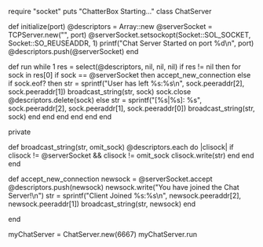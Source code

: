 require "socket"
puts "ChatterBox Starting..."
class ChatServer

  def initialize(port)
    @descriptors = Array::new
    @serverSocket = TCPServer.new("", port)
    @serverSocket.setsockopt(Socket::SOL_SOCKET, Socket::SO_REUSEADDR, 1)
    printf("Chat Server Started on port %d\n", port)
    @descriptors.push(@serverSocket)
  end

  def run
    while 1
      res = select(@descriptors, nil, nil, nil)
      if res != nil then
        for sock in res[0]
          if sock == @serverSocket then
            accept_new_connection
          else
            if sock.eof? then
              str = sprintf("User has left %s:%s\n", sock.peeraddr[2], sock.peeraddr[1])
              broadcast_string(str, sock)
              sock.close
              @descriptors.delete(sock)
            else
              str = sprintf("[%s|%s]: %s", sock.peeraddr[2], sock.peeraddr[1], sock.peeraddr[0])
              broadcast_string(str, sock)
            end
          end
        end
      end
    end
  end

  private

  def broadcast_string(str, omit_sock)
    @descriptors.each do |clisock|
      if clisock != @serverSocket && clisock != omit_sock
        clisock.write(str)
      end
    end
  end

  def accept_new_connection
    newsock = @serverSocket.accept
    @descriptors.push(newsock)
    newsock.write("You have joined the Chat Server!\n")
    str = sprintf("Client Joined %s:%s\n", newsock.peeraddr[2], newsock.peeraddr[1])
    broadcast_string(str, newsock)
  end

end

myChatServer = ChatServer.new(6667)
myChatServer.run
